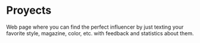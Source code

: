 # Proyects
Web page where you can find the perfect influencer by just texting your favorite style, magazine, color, etc. with feedback and statistics about them.
